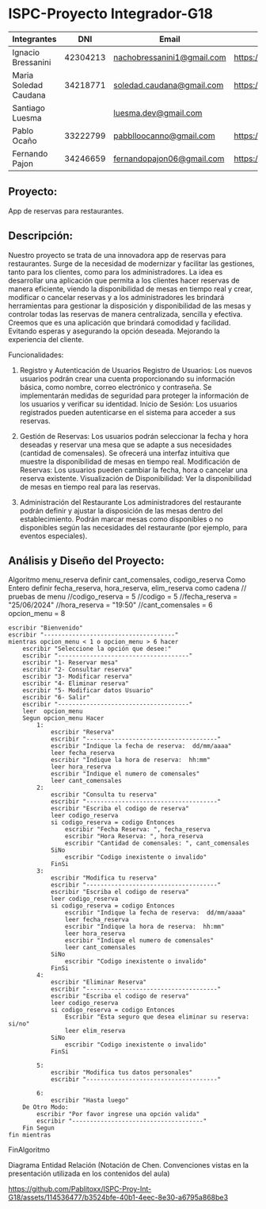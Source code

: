 # ISPC-Proyecto Integrador-G18

| Integrantes          | DNI       | Email                         | Link Github personal                                   |
|----------------------|-----------|-------------------------------|--------------------------------------------------------|
| Ignacio Bressanini   | 42304213  | nachobressanini1@gmail.com    | https://github.com/NachoBressanini                     |
| Maria Soledad Caudana| 34218771  | soledad.caudana@gmail.com     | https://github.com/sole-caudana                        |
| Santiago Luesma      |           | luesma.dev@gmail.com          |                                                        |
| Pablo Ocaño          | 33222799  | pabblloocanno@gmail.com       | https://github.com/Pablitoxx                           |
| Fernando Pajon       | 34246659  | fernandopajon06@gmail.com     | https://github.com/FernandoPajon                                                       |

## Proyecto: 

App de reservas para restaurantes.

## Descripción:

Nuestro proyecto se trata de una innovadora app de reservas para restaurantes. Surge de la necesidad de modernizar y facilitar las gestiones, tanto para los clientes, como para los administradores. La idea es desarrollar una aplicación que permita a los clientes hacer reservas de manera eficiente, viendo la disponibilidad de mesas en tiempo real y crear, modificar o cancelar reservas y a los administradores les brindará herramientas para gestionar la disposición y disponibilidad de las mesas y controlar todas las reservas de manera centralizada, sencilla y efectiva. Creemos que es una aplicación que brindará comodidad y facilidad. Evitando esperas y asegurando la opción deseada. Mejorando la experiencia del cliente.

Funcionalidades:

1. Registro y Autenticación de Usuarios
Registro de Usuarios:
Los nuevos usuarios podrán crear una cuenta proporcionando su información básica, como nombre, correo electrónico y contraseña.
Se implementarán medidas de seguridad para proteger la información de los usuarios y verificar su identidad.
Inicio de Sesión: Los usuarios registrados pueden autenticarse en el sistema para acceder a sus reservas.

2. Gestión de Reservas:
Los usuarios podrán seleccionar la fecha y hora deseadas y reservar una mesa que se adapte a sus necesidades (cantidad de comensales).
Se ofrecerá una interfaz intuitiva que muestre la disponibilidad de mesas en tiempo real.
Modificación de Reservas: Los usuarios pueden cambiar la fecha, hora o cancelar una reserva existente.
Visualización de Disponibilidad: Ver la disponibilidad de mesas en tiempo real para las reservas.

3. Administración del Restaurante
Los administradores del restaurante podrán definir y ajustar la disposición de las mesas dentro del establecimiento. Podrán marcar mesas como disponibles o no disponibles según las necesidades del restaurante (por ejemplo, para eventos especiales).

## Análisis y Diseño del Proyecto: 

Algoritmo menu_reserva
	definir cant_comensales, codigo_reserva Como Entero
	definir fecha_reserva, hora_reserva, elim_reserva como cadena
	// pruebas de menu
	//codigo_reserva = 5
	//codigo = 5
	//fecha_reserva = "25/06/2024"
	//hora_reserva = "19:50"
	//cant_comensales = 6
	opcion_menu = 8
	
	escribir "Bienvenido"
	escribir "-------------------------------------"
	mientras opcion_menu < 1 o opcion_menu > 6 hacer
		escribir "Seleccione la opción que desee:"
		escribir "-------------------------------------"
		escribir "1- Reservar mesa"
		escribir "2- Consultar reserva"
		escribir "3- Modificar reserva"
		escribir "4- Eliminar reserva"
		escribir "5- Modificar datos Usuario"
		escribir "6- Salir"
		escribir "-------------------------------------"
		leer  opcion_menu
		Segun opcion_menu Hacer
			1:
				escribir "Reserva"
				escribir "-------------------------------------"
				escribir "Indique la fecha de reserva:  dd/mm/aaaa"
				leer fecha_reserva
				escribir "Indique la hora de reserva:  hh:mm"
				leer hora_reserva
				escribir "Indique el numero de comensales"
				leer cant_comensales
			2:
				escribir "Consulta tu reserva"
				escribir "-------------------------------------"
				escribir "Escriba el codigo de reserva"
				leer codigo_reserva
				si codigo_reserva = codigo Entonces
					escribir "Fecha Reserva: ", fecha_reserva
					escribir "Hora Reserva: ", hora_reserva
					escribir "Cantidad de comensales: ", cant_comensales
				SiNo
					escribir "Codigo inexistente o invalido"
				FinSi
			3:
				escribir "Modifica tu reserva"
				escribir "-------------------------------------"
				escribir "Escriba el codigo de reserva"
				leer codigo_reserva
				si codigo_reserva = codigo Entonces
					escribir "Indique la fecha de reserva:  dd/mm/aaaa"
					leer fecha_reserva
					escribir "Indique la hora de reserva:  hh:mm"
					leer hora_reserva
					escribir "Indique el numero de comensales"
					leer cant_comensales
				SiNo
					escribir "Codigo inexistente o invalido"
				FinSi
			4:
				escribir "Eliminar Reserva"
				escribir "-------------------------------------"
				escribir "Escriba el codigo de reserva"
				leer codigo_reserva
				si codigo_reserva = codigo Entonces
					Escribir "Esta seguro que desea eliminar su reserva:  si/no"
					leer elim_reserva
				SiNo
					escribir "Codigo inexistente o invalido"
				FinSi
				
			5:
				escribir "Modifica tus datos personales"
				escribir "-------------------------------------"
				
			6:
				escribir "Hasta luego"
		De Otro Modo:
			escribir "Por favor ingrese una opción valida"
			escribir "-------------------------------------"
		Fin Segun
	fin mientras
FinAlgoritmo


Diagrama Entidad Relación (Notación de Chen. Convenciones vistas en la presentación utilizada en los contenidos del aula)

https://github.com/Pablitoxx/ISPC-Proy-Int-G18/assets/114536477/b3524bfe-40b1-4eec-8e30-a6795a868be3 



